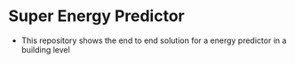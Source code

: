 # Super Energy Predictor
- This repository shows the end to end solution for a energy predictor in a building level
